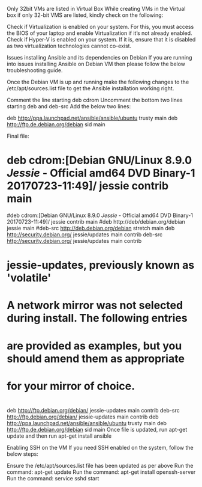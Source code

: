 Only 32bit VMs are listed in Virtual Box
While creating VMs in the Virtual box if only 32-bit VMS are listed, kindly check on the following:

Check if Virtualization is enabled on your system. For this, you must access the BIOS of your laptop and enable Virtualization if it’s not already enabled.
Check if Hyper-V is enabled on your system. If it is, ensure that it is disabled as two virtualization technologies cannot co-exist.

Issues installing Ansible and its dependencies on Debian
If you are running into issues installing Ansible on Debian VM then please follow the below troubleshooting guide.

Once the Debian VM is up and running make the following changes to the /etc/apt/sources.list file to get the Ansible installation working right.

Comment the line starting deb cdrom
Uncomment the bottom two lines starting deb and deb-src
Add the below two lines:

deb http://ppa.launchpad.net/ansible/ansible/ubuntu trusty main
deb http://ftp.de.debian.org/debian sid main

Final file:

#
# deb cdrom:[Debian GNU/Linux 8.9.0 _Jessie_ - Official amd64 DVD Binary-1 20170723-11:49]/ jessie contrib main
#deb cdrom:[Debian GNU/Linux 8.9.0 _Jessie_ - Official amd64 DVD Binary-1 20170723-11:49]/ jessie contrib main
#deb http://deb/debian.org/debian jessie main
#deb-src http://deb.debian.org/debian stretch main
deb http://security.debian.org/ jessie/updates main contrib
deb-src http://security.debian.org/ jessie/updates main contrib
# jessie-updates, previously known as 'volatile'
# A network mirror was not selected during install.  The following entries
# are provided as examples, but you should amend them as appropriate
# for your mirror of choice.
#
deb http://ftp.debian.org/debian/ jessie-updates main contrib
deb-src http://ftp.debian.org/debian/ jessie-updates main contrib
deb http://ppa.launchpad.net/ansible/ansible/ubuntu trusty main
deb http://ftp.de.debian.org/debian sid main
Once file is updated, run apt-get update and then run apt-get install ansible

Enabling SSH on the VM
If you need SSH enabled on the system, follow the below steps:

Ensure the /etc/apt/sources.list file has been updated as per above
Run the command: apt-get update
Run the command: apt-get install openssh-server
Run the command: service sshd start
